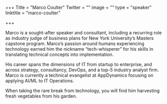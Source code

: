 +++
Title = "Marco Coulter"
Twitter = ""
image = ""
type = "speaker"
linktitle = "marco-coulter"

+++

Marco is a sought-after speaker and consultant, including a recurring role as industry judge of business plans for New York University’s Masters capstone program. Marco’s passion around humans experiencing technology earned him the nickname “tech-whisperer” for his skills in translating technical concepts into implementation.

His career spans the dimensions of IT from startup to enterprise, and across strategy, consultancy, DevOps, and a top-5 industry analyst firm. Marco is currently a technical evangelist at AppDynamics focusing on applying AI/ML to IT Operations.

When taking the rare break from technology, you will find him harvesting fresh vegetables from his garden.